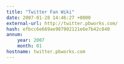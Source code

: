 ```yaml
---
title: "Twitter Fan Wiki"
date: 2007-01-28 14:46:27 +0000
external-url: http://twitter.pbworks.com/
hash: efbcc6e669ae987902121e6e7b42c840
annum:
    year: 2007
    month: 01
hostname: twitter.pbworks.com
---
```



